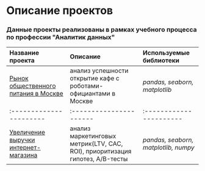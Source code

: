 # Описание проектов 

### Данные проекты реализованы в рамках учебного процесса по профессии "Аналитик данных"

| Название проекта | Описание | Используемые библиотеки | 
| :---------------------- | :---------------------- | :---------------------- |
| [Рынок общественного питания в Москве](<https://github.com/ac7or/Data_Analyst/tree/main/rest_data>) | анализ успешности открытие кафе с роботами-официантами в Москве| *pandas, seaborn, matplotlib* |
| :---------------------- | :---------------------- | :---------------------- |
| [Увеличение выручки интернет-магазина](<https://github.com/ac7or/Data_Analyst/tree/main/revenue_online_shop>) | анализ маркетинговых метрик(LTV, CAC, ROI), приоритизация гипотез, A/B-тесты | *pandas, seaborn, matplotlib, numpy* |

